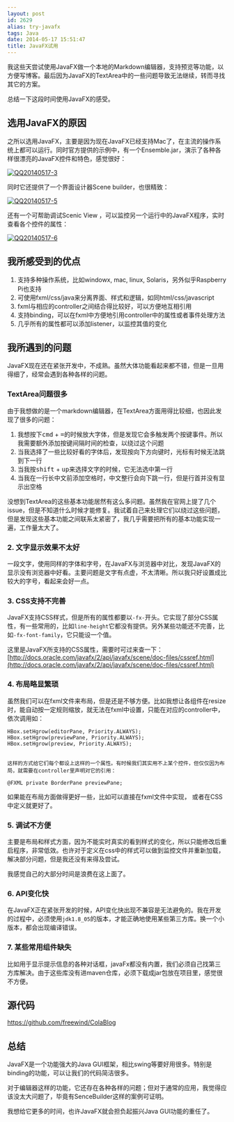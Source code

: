 ```yaml
---
layout: post
id: 2629
alias: try-javafx
tags: Java
date: 2014-05-17 15:51:47
title: JavaFX试用
---
```


我这些天尝试使用JavaFX做一个本地的Markdown编辑器，支持预览等功能，以方便写博客。最后因为JavaFX的TextArea中的一些问题导致无法继续，转而寻找其它的方案。

总结一下这段时间使用JavaFX的感受。

## 选用JavaFX的原因

之所以选用JavaFX，主要是因为现在JavaFX已经支持Mac了，在主流的操作系统上都可以运行。同时官方提供的示例中，有一个Ensemble.jar，演示了各种各样很漂亮的JavaFX控件和特色，感觉很好：

[![QQ20140517-3](http://freewind.me/wp-content/uploads/2014/05/QQ20140517-3.png)](http://freewind.me/wp-content/uploads/2014/05/QQ20140517-3.png)

同时它还提供了一个界面设计器Scene builder，也很精致：

[![QQ20140517-5](http://freewind.me/wp-content/uploads/2014/05/QQ20140517-5.png)](http://freewind.me/wp-content/uploads/2014/05/QQ20140517-5.png)

还有一个可帮助调试Scenic View ，可以监控另一个运行中的JavaFX程序，实时查看各个控件的属性：

[![QQ20140517-6](http://freewind.me/wp-content/uploads/2014/05/QQ20140517-6.png)](http://freewind.me/wp-content/uploads/2014/05/QQ20140517-6.png)

## 我所感受到的优点

1.  支持多种操作系统，比如windowx, mac, linux, Solaris，另外似乎<span style="font-size: 14px; line-height: 1.5em;">Raspberry Pi也支持</span>
2.  可使用fxml/css/java来分离界面、样式和逻辑，如同html/css/javascript
3.  fxml与相应的controller之间结合得比较好，可以方便地互相引用
4.  支持binding，可以在fxml中方便地引用controller中的属性或者事件处理方法
5.  几乎所有的属性都可以添加listener，以监控其值的变化

## 我所遇到的问题

JavaFX现在还在紧张开发中，不成熟。虽然大体功能看起来都不错，但是一旦用得细了，经常会遇到各种各样的问题。

### TextArea问题很多

由于我想做的是一个markdown编辑器，在TextArea方面用得比较细，也因此发现了很多的问题：

1.  我想按下<kbd>cmd</kbd> + <kbd>=</kbd>的时候放大字体，但是发现它会多触发两个按键事件。所以我需要额外添加按键间隔时间的检查，以绕过这个问题
2.  当我选择了一些比较好看的字体后，发现按向下方向键时，光标有时候无法跳到下一行
3.  当我按<kbd>shift</kbd> + <kbd>up</kbd>来选择文字的时候，它无法选中第一行
4.  当我在一行长中文前添加空格时，中文整行会向下跳一行，但是行首并没有显示出空格

没想到TextArea的这些基本功能居然有这么多问题。虽然我在官网上提了几个issue，但是不知道什么时候才能修复。我试着自己来处理它们以绕过这些问题，但是发现这些基本功能之间联系太紧密了，我几乎需要把所有的基本功能实现一遍，工作量太大了。

### 2. 文字显示效果不太好

一段文字，使用同样的字体和字号，在JavaFX与浏览器中对比，发现JavaFX的显示没有浏览器中好看。主要问题是文字有点虚，不太清晰。所以我只好设置成比较大的字号，看起来会好一点。

### 3. CSS支持不完善

JavaFX支持CSS样式，但是所有的属性都要以`-fx-`开头。它实现了部分CSS属性，有一些常用的，比如`line-height`它都没有提供。另外某些功能还不完善，比如`-fx-font-family`，它只能设一个值。

这里是JavaFX所支持的CSS属性，需要时可过来查一下：[http://docs.oracle.com/javafx/2/api/javafx/scene/doc-files/cssref.html](http://docs.oracle.com/javafx/2/api/javafx/scene/doc-files/cssref.html)

### 4. 布局略显繁琐

虽然我们可以在fxml文件来布局，但是还是不够方便。比如我想让各组件在resize时，能自动按一定规则缩放，就无法在fxml中设置，只能在对应的controller中，依次调用如：

    HBox.setHgrow(editorPane, Priority.ALWAYS);
    HBox.setHgrow(previewPane, Priority.ALWAYS);
    HBox.setHgrow(preview, Priority.ALWAYS);
    

    这样的方式给它们每个都设上这样的一个属性。有时候我们其实用不上某个控件，但仅仅因为布局，就需要在controller里声明对它的引用：

    @FXML private BorderPane previewPane;

如果能在布局方面做得更好一些，比如可以直接在fxml文件中实现， 或者在CSS中定义就更好了。

### 5. 调试不方便

主要是布局和样式方面，因为不能实时真实的看到样式的变化，所以只能修改后重启程序，非常低效。也许对于定义在css中的样式可以做到监控文件并重新加载，解决部分问题，但是我还没有来得及尝试。

我感觉自己的大部分时间是浪费在这上面了。

### 6. API变化快

在JavaFX正在紧张开发的时候，API变化快出现不兼容是无法避免的。我在开发的过程中，必须使用`jdk1.8_05`的版本，才能正确地使用某些第三方库。换一个小版本，都会出现编译错误。

### 7. 某些常用组件缺失

比如用于显示提示信息的各种对话框，javaFx都没有内置，我们必须自己找第三方库解决。由于这些库没有进maven仓库，必须下载成jar包放在项目里，感觉很不方便。

## 源代码

https://github.com/freewind/ColaBlog

## 总结

JavaFX是一个功能强大的Java GUI框架，相比swing等要好用很多。特别是binding的功能，可以让我们的代码简洁很多。

对于编辑器这样的功能，它还存在各种各样的问题；但对于通常的应用，我觉得应该没太大问题了，毕竟有SenceBuilder这样的案例可证明。

我想给它更多的时间，也许JavaFX就会担负起振兴Java GUI功能的重任了。
